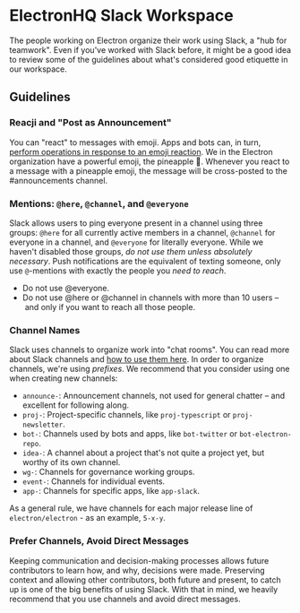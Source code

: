 # ElectronHQ Slack Workspace

The people working on Electron organize their work using Slack, a "hub for teamwork". Even if you've worked with Slack before, it might be a good idea to review some of the guidelines about what's considered good etiquette in our workspace.

## Guidelines

### Reacji and "Post as Announcement"

You can "react" to messages with emoji. Apps and bots can, in turn, [perform operations in response to an emoji reaction](https://reacji-channeler.builtbyslack.com/). We in the Electron organization have a powerful emoji, the pineapple :pineapple:. Whenever you react to a message with a pineapple emoji, the message will be cross-posted to the #announcements channel.

### Mentions: `@here`, `@channel`, and `@everyone`

Slack allows users to ping everyone present in a channel using three groups: `@here` for all currently active members in a channel, `@channel` for everyone in a channel, and `@everyone` for literally everyone. While we haven't disabled those groups, _do not use them unless absolutely necessary_. Push notifications are the equivalent of texting someone, only use `@`-mentions with exactly the people you _need to reach_.

 * Do not use @everyone.
 * Do not use @here or @channel in channels with more than 10 users – and only if you want to reach all those people.

### Channel Names

Slack uses channels to organize work into "chat rooms". You can read more about Slack channels and [how to use them here](https://slackhq.com/how-to-organize-your-work-life-into-slack-channels). In order to organize channels, we're using _prefixes_. We recommend that you consider using one when creating new channels:

 * `announce-`: Announcement channels, not used for general chatter – and excellent for following along.
 * `proj-`: Project-specific channels, like `proj-typescript` or `proj-newsletter`.
 * `bot-`: Channels used by bots and apps, like `bot-twitter` or `bot-electron-repo`.
 * `idea-`: A channel about a project that's not quite a project yet, but worthy of its own channel.
 * `wg-`: Channels for governance working groups.
 * `event-`: Channels for individual events.
 * `app-`: Channels for specific apps, like `app-slack`.

As a general rule, we have channels for each major release line of `electron/electron` - as an example, `5-x-y`.

### Prefer Channels, Avoid Direct Messages

Keeping communication and decision-making processes allows future contributors to learn how, and why, decisions were made. Preserving context and allowing other contributors, both future and present, to catch up is one of the big benefits of using Slack. With that in mind, we heavily recommend that you use channels and avoid direct messages.
